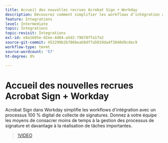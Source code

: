 ```yaml
---
title: Accueil des nouvelles recrues Acrobat Sign + Workday
description: Découvrez comment simplifier les workflows d’intégration avec Acrobat Sign + Workday
feature: Integrations
level: Intermediate
topic: Integrations
topic-revisit: Integrations
exl-id: e8a1b95e-d2ee-4d84-a5d2-79678ffa17e2
source-git-commit: 452299b2b786beab9df7a5019da4f3840d9cdec9
workflow-type: tm+mt
source-wordcount: '57'
ht-degree: 0%

---
```


# Accueil des nouvelles recrues Acrobat Sign + Workday

Acrobat Sign dans Workday simplifie les workflows d&#39;intégration avec un processus 100 % digital de collecte de signatures. Donnez à votre équipe les moyens de consacrer moins de temps à la gestion des processus de signature et davantage à la réalisation de tâches importantes.

>[!VIDEO](https://video.tv.adobe.com/v/3418984?quality=12&learn=on&hidetitle=true)